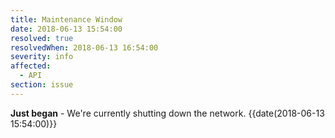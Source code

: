 ```yaml
---
title: Maintenance Window
date: 2018-06-13 15:54:00
resolved: true
resolvedWhen: 2018-06-13 16:54:00
severity: info
affected:
  - API
section: issue
---
```


**Just began** - We're currently shutting down the network. {{date(2018-06-13 15:54:00)}}